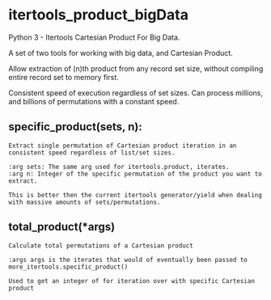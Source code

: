 # itertools_product_bigData
Python 3 - Itertools Cartesian Product For Big Data.

A set of two tools for working with big data, and Cartesian Product.

Allow extraction of (n)th product from any record set size, without compiling entire record set to memory first.

Consistent speed of execution regardless of set sizes. Can process millions, and billions of permutations with a constant speed.

## specific_product(sets, n):
```
Extract single permutation of Cartesian product iteration in an consistent speed regardless of list/set sizes.

:arg sets: The same arg used for itertools.product, iterates.
:arg n: Integer of the specific permutation of the product you want to extract.

This is better then the current itertools generator/yield when dealing with massive amounts of sets/permutations.
```
## total_product(*args)
```
Calculate total permutations of a Cartesian product

:args args is the iterates that would of eventually been passed to more_itertools.specific_product()

Used to get an integer of for iteration over with specific Cartesian product
```